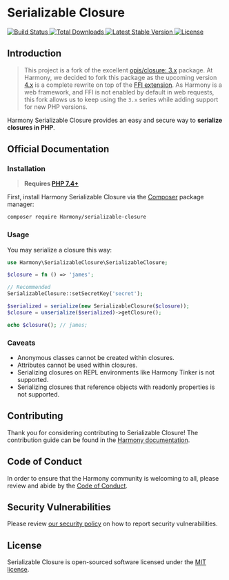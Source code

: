 # Serializable Closure

<a href="https://github.com/Harmony/serializable-closure/actions">
    <img src="https://github.com/Harmony/serializable-closure/workflows/tests/badge.svg" alt="Build Status">
</a>
<a href="https://packagist.org/packages/Harmony/serializable-closure">
    <img src="https://img.shields.io/packagist/dt/Harmony/serializable-closure" alt="Total Downloads">
</a>
<a href="https://packagist.org/packages/Harmony/serializable-closure">
    <img src="https://img.shields.io/packagist/v/Harmony/serializable-closure" alt="Latest Stable Version">
</a>
<a href="https://packagist.org/packages/Harmony/serializable-closure">
    <img src="https://img.shields.io/packagist/l/Harmony/serializable-closure" alt="License">
</a>

## Introduction

> This project is a fork of the excellent [opis/closure: 3.x](https://github.com/opis/closure) package. At Harmony, we decided to fork this package as the upcoming version [4.x](https://github.com/opis/closure) is a complete rewrite on top of the [FFI extension](https://www.php.net/manual/en/book.ffi.php). As Harmony is a web framework, and FFI is not enabled by default in web requests, this fork allows us to keep using the `3.x` series while adding support for new PHP versions.

Harmony Serializable Closure provides an easy and secure way to **serialize closures in PHP**.

## Official Documentation

### Installation

> **Requires [PHP 7.4+](https://php.net/releases/)**

First, install Harmony Serializable Closure via the [Composer](https://getcomposer.org/) package manager:

```bash
composer require Harmony/serializable-closure
```

### Usage

You may serialize a closure this way:

```php
use Harmony\SerializableClosure\SerializableClosure;

$closure = fn () => 'james';

// Recommended
SerializableClosure::setSecretKey('secret');

$serialized = serialize(new SerializableClosure($closure));
$closure = unserialize($serialized)->getClosure();

echo $closure(); // james;
```

### Caveats

* Anonymous classes cannot be created within closures.
* Attributes cannot be used within closures.
* Serializing closures on REPL environments like Harmony Tinker is not supported.
* Serializing closures that reference objects with readonly properties is not supported.

## Contributing

Thank you for considering contributing to Serializable Closure! The contribution guide can be found in the [Harmony documentation](https://Harmony.com/docs/contributions).

## Code of Conduct

In order to ensure that the Harmony community is welcoming to all, please review and abide by the [Code of Conduct](https://Harmony.com/docs/contributions#code-of-conduct).

## Security Vulnerabilities

Please review [our security policy](https://github.com/Harmony/serializable-closure/security/policy) on how to report security vulnerabilities.

## License

Serializable Closure is open-sourced software licensed under the [MIT license](LICENSE.md).
